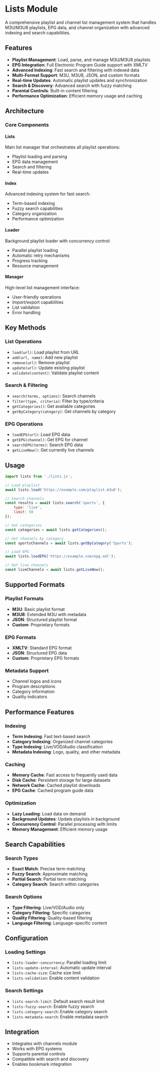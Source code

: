 # Lists Module

A comprehensive playlist and channel list management system that handles M3U/M3U8 playlists, EPG data, and channel organization with advanced indexing and search capabilities.

## Features

- **Playlist Management**: Load, parse, and manage M3U/M3U8 playlists
- **EPG Integration**: Full Electronic Program Guide support with XMLTV
- **Advanced Indexing**: Fast search and filtering with indexed data
- **Multi-Format Support**: M3U, M3U8, JSON, and custom formats
- **Real-time Updates**: Automatic playlist updates and synchronization
- **Search & Discovery**: Advanced search with fuzzy matching
- **Parental Controls**: Built-in content filtering
- **Performance Optimization**: Efficient memory usage and caching

## Architecture

### Core Components

#### Lists
Main list manager that orchestrates all playlist operations:
- Playlist loading and parsing
- EPG data management
- Search and filtering
- Real-time updates

#### Index
Advanced indexing system for fast search:
- Term-based indexing
- Fuzzy search capabilities
- Category organization
- Performance optimization

#### Loader
Background playlist loader with concurrency control:
- Parallel playlist loading
- Automatic retry mechanisms
- Progress tracking
- Resource management

#### Manager
High-level list management interface:
- User-friendly operations
- Import/export capabilities
- List validation
- Error handling

## Key Methods

### List Operations
- `load(url)`: Load playlist from URL
- `add(url, name)`: Add new playlist
- `remove(url)`: Remove playlist
- `update(url)`: Update existing playlist
- `validate(content)`: Validate playlist content

### Search & Filtering
- `search(terms, options)`: Search channels
- `filter(type, criteria)`: Filter by type/criteria
- `getCategories()`: Get available categories
- `getByCategory(category)`: Get channels by category

### EPG Operations
- `loadEPG(url)`: Load EPG data
- `getEPG(channel)`: Get EPG for channel
- `searchEPG(terms)`: Search EPG data
- `getLiveNow()`: Get currently live channels

## Usage

```javascript
import lists from './lists.js';

// Load playlist
await lists.load('https://example.com/playlist.m3u8');

// Search channels
const results = await lists.search('sports', {
    type: 'live',
    limit: 50
});

// Get categories
const categories = await lists.getCategories();

// Get channels by category
const sportsChannels = await lists.getByCategory('Sports');

// Load EPG
await lists.loadEPG('https://example.com/epg.xml');

// Get live channels
const liveChannels = await lists.getLiveNow();
```

## Supported Formats

### Playlist Formats
- **M3U**: Basic playlist format
- **M3U8**: Extended M3U with metadata
- **JSON**: Structured playlist format
- **Custom**: Proprietary formats

### EPG Formats
- **XMLTV**: Standard EPG format
- **JSON**: Structured EPG data
- **Custom**: Proprietary EPG formats

### Metadata Support
- Channel logos and icons
- Program descriptions
- Category information
- Quality indicators

## Performance Features

### Indexing
- **Term Indexing**: Fast text-based search
- **Category Indexing**: Organized channel categories
- **Type Indexing**: Live/VOD/Audio classification
- **Metadata Indexing**: Logo, quality, and other metadata

### Caching
- **Memory Cache**: Fast access to frequently used data
- **Disk Cache**: Persistent storage for large datasets
- **Network Cache**: Cached playlist downloads
- **EPG Cache**: Cached program guide data

### Optimization
- **Lazy Loading**: Load data on demand
- **Background Updates**: Update playlists in background
- **Concurrency Control**: Parallel processing with limits
- **Memory Management**: Efficient memory usage

## Search Capabilities

### Search Types
- **Exact Match**: Precise term matching
- **Fuzzy Search**: Approximate matching
- **Partial Search**: Partial term matching
- **Category Search**: Search within categories

### Search Options
- **Type Filtering**: Live/VOD/Audio only
- **Category Filtering**: Specific categories
- **Quality Filtering**: Quality-based filtering
- **Language Filtering**: Language-specific content

## Configuration

### Loading Settings
- `lists-loader-concurrency`: Parallel loading limit
- `lists-update-interval`: Automatic update interval
- `lists-cache-size`: Cache size limit
- `lists-validation`: Enable content validation

### Search Settings
- `lists-search-limit`: Default search result limit
- `lists-fuzzy-search`: Enable fuzzy search
- `lists-category-search`: Enable category search
- `lists-metadata-search`: Enable metadata search

## Integration

- Integrates with channels module
- Works with EPG systems
- Supports parental controls
- Compatible with search and discovery
- Enables bookmark integration 